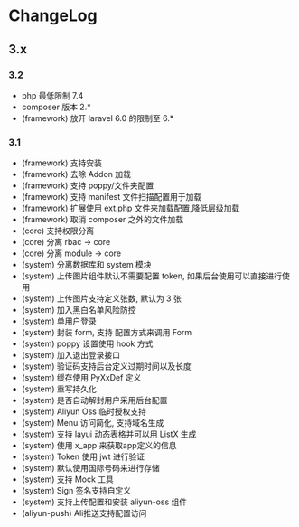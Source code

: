 # ChangeLog

## 3.x

### 3.2

- php 最低限制 7.4
- composer 版本 2.*
- (framework) 放开 laravel 6.0 的限制至 6.*

### 3.1

- (framework) 支持安装
- (framework) 去除 Addon 加载
- (framework) 支持 poppy/文件夹配置
- (framework) 支持 manifest 文件扫描配置用于加载
- (framework) 扩展使用 ext.php 文件来加载配置,降低层级加载
- (framework) 取消 composer 之外的文件加载
- (core) 支持权限分离
- (core) 分离 rbac -> core
- (core) 分离 module -> core
- (system) 分离数据库和 system 模块
- (system) 上传图片组件默认不需要配置 token, 如果后台使用可以直接进行使用
- (system) 上传图片支持定义张数, 默认为 3 张
- (system) 加入黑白名单风险防控
- (system) 单用户登录
- (system) 封装 form, 支持 配置方式来调用 Form
- (system) poppy 设置使用 hook 方式
- (system) 加入退出登录接口
- (system) 验证码支持后台定义过期时间以及长度
- (system) 缓存使用 PyXxDef 定义
- (system) 重写持久化
- (system) 是否自动解封用户采用后台配置
- (system) Aliyun Oss 临时授权支持
- (system) Menu 访问简化, 支持域名生成
- (system) 支持 layui 动态表格并可以用 ListX 生成
- (system) 使用 x_app 来获取app定义的信息
- (system) Token 使用 jwt 进行验证
- (system) 默认使用国际号码来进行存储
- (system) 支持 Mock 工具
- (system) Sign 签名支持自定义
- (system) 支持上传配置和安装 aliyun-oss 组件
- (aliyun-push) Ali推送支持配置访问
